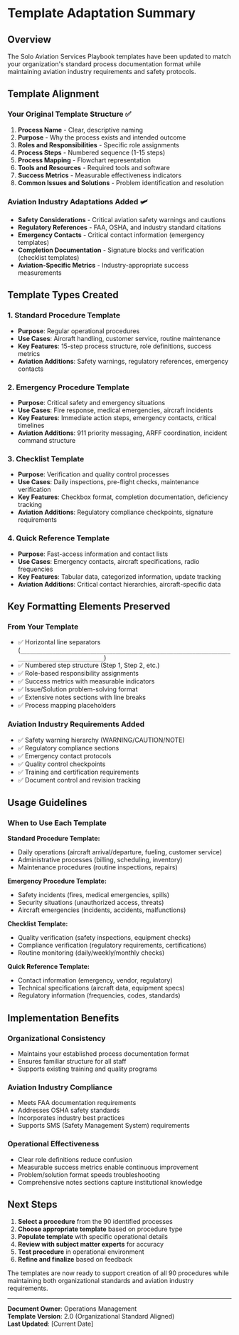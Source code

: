 # Template Adaptation Summary

## Overview

The Solo Aviation Services Playbook templates have been updated to match your organization's standard process documentation format while maintaining aviation industry requirements and safety protocols.

## Template Alignment

### Your Original Template Structure ✅

1. **Process Name** - Clear, descriptive naming
2. **Purpose** - Why the process exists and intended outcome
3. **Roles and Responsibilities** - Specific role assignments
4. **Process Steps** - Numbered sequence (1-15 steps)
5. **Process Mapping** - Flowchart representation
6. **Tools and Resources** - Required tools and software
7. **Success Metrics** - Measurable effectiveness indicators
8. **Common Issues and Solutions** - Problem identification and resolution

### Aviation Industry Adaptations Added 🛩️

- **Safety Considerations** - Critical aviation safety warnings and cautions
- **Regulatory References** - FAA, OSHA, and industry standard citations
- **Emergency Contacts** - Critical contact information (emergency templates)
- **Completion Documentation** - Signature blocks and verification (checklist templates)
- **Aviation-Specific Metrics** - Industry-appropriate success measurements

## Template Types Created

### 1. Standard Procedure Template

- **Purpose**: Regular operational procedures
- **Use Cases**: Aircraft handling, customer service, routine maintenance
- **Key Features**: 15-step process structure, role definitions, success metrics
- **Aviation Additions**: Safety warnings, regulatory references, emergency contacts

### 2. Emergency Procedure Template  

- **Purpose**: Critical safety and emergency situations
- **Use Cases**: Fire response, medical emergencies, aircraft incidents
- **Key Features**: Immediate action steps, emergency contacts, critical timelines
- **Aviation Additions**: 911 priority messaging, ARFF coordination, incident command structure

### 3. Checklist Template

- **Purpose**: Verification and quality control processes
- **Use Cases**: Daily inspections, pre-flight checks, maintenance verification
- **Key Features**: Checkbox format, completion documentation, deficiency tracking
- **Aviation Additions**: Regulatory compliance checkpoints, signature requirements

### 4. Quick Reference Template

- **Purpose**: Fast-access information and contact lists
- **Use Cases**: Emergency contacts, aircraft specifications, radio frequencies
- **Key Features**: Tabular data, categorized information, update tracking
- **Aviation Additions**: Critical contact hierarchies, aircraft-specific data

## Key Formatting Elements Preserved

### From Your Template

- ✅ Horizontal line separators (`_____________________________________________________________________________________________`)
- ✅ Numbered step structure (Step 1, Step 2, etc.)
- ✅ Role-based responsibility assignments
- ✅ Success metrics with measurable indicators
- ✅ Issue/Solution problem-solving format
- ✅ Extensive notes sections with line breaks
- ✅ Process mapping placeholders

### Aviation Industry Requirements Added

- ✅ Safety warning hierarchy (WARNING/CAUTION/NOTE)
- ✅ Regulatory compliance sections
- ✅ Emergency contact protocols
- ✅ Quality control checkpoints
- ✅ Training and certification requirements
- ✅ Document control and revision tracking

## Usage Guidelines

### When to Use Each Template

**Standard Procedure Template:**

- Daily operations (aircraft arrival/departure, fueling, customer service)
- Administrative processes (billing, scheduling, inventory)
- Maintenance procedures (routine inspections, repairs)

**Emergency Procedure Template:**

- Safety incidents (fires, medical emergencies, spills)
- Security situations (unauthorized access, threats)
- Aircraft emergencies (incidents, accidents, malfunctions)

**Checklist Template:**

- Quality verification (safety inspections, equipment checks)
- Compliance verification (regulatory requirements, certifications)
- Routine monitoring (daily/weekly/monthly checks)

**Quick Reference Template:**

- Contact information (emergency, vendor, regulatory)
- Technical specifications (aircraft data, equipment specs)
- Regulatory information (frequencies, codes, standards)

## Implementation Benefits

### Organizational Consistency

- Maintains your established process documentation format
- Ensures familiar structure for all staff
- Supports existing training and quality programs

### Aviation Industry Compliance

- Meets FAA documentation requirements
- Addresses OSHA safety standards
- Incorporates industry best practices
- Supports SMS (Safety Management System) requirements

### Operational Effectiveness

- Clear role definitions reduce confusion
- Measurable success metrics enable continuous improvement
- Problem/solution format speeds troubleshooting
- Comprehensive notes sections capture institutional knowledge

## Next Steps

1. **Select a procedure** from the 90 identified processes
2. **Choose appropriate template** based on procedure type
3. **Populate template** with specific operational details
4. **Review with subject matter experts** for accuracy
5. **Test procedure** in operational environment
6. **Refine and finalize** based on feedback

The templates are now ready to support creation of all 90 procedures while maintaining both organizational standards and aviation industry requirements.

---
**Document Owner**: Operations Management  
**Template Version**: 2.0 (Organizational Standard Aligned)  
**Last Updated**: [Current Date]
